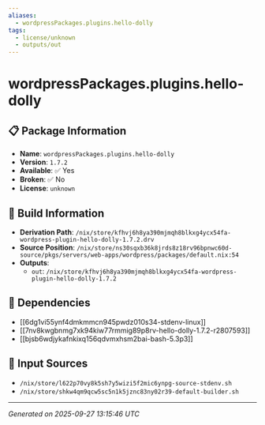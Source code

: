 ```yaml
---
aliases:
  - wordpressPackages.plugins.hello-dolly
tags:
  - license/unknown
  - outputs/out
---
```


# wordpressPackages.plugins.hello-dolly

## 📋 Package Information

- **Name**: `wordpressPackages.plugins.hello-dolly`
- **Version**: `1.7.2`
- **Available**: ✅ Yes
- **Broken**: ✅ No
- **License**: `unknown`

## 🔧 Build Information

- **Derivation Path**: `/nix/store/kfhvj6h8ya390mjmqh8blkxg4ycx54fa-wordpress-plugin-hello-dolly-1.7.2.drv`
- **Source Position**: `/nix/store/ns30sqxb36k8jrds8z18rv96bpnwc60d-source/pkgs/servers/web-apps/wordpress/packages/default.nix:54`
- **Outputs**:
  - `out`:  `/nix/store/kfhvj6h8ya390mjmqh8blkxg4ycx54fa-wordpress-plugin-hello-dolly-1.7.2`

## 🔗 Dependencies

- [[6dg1vi55ynf4dmkmmcn945pwdz010s34-stdenv-linux]]
- [[7nv8kwgbnmg7xk94kiw77rmmig89p8rv-hello-dolly-1.7.2-r2807593]]
- [[bjsb6wdjykafnkixq156qdvmxhsm2bai-bash-5.3p3]]

## 📁 Input Sources

- `/nix/store/l622p70vy8k5sh7y5wizi5f2mic6ynpg-source-stdenv.sh`
- `/nix/store/shkw4qm9qcw5sc5n1k5jznc83ny02r39-default-builder.sh`

---
*Generated on 2025-09-27 13:15:46 UTC*
